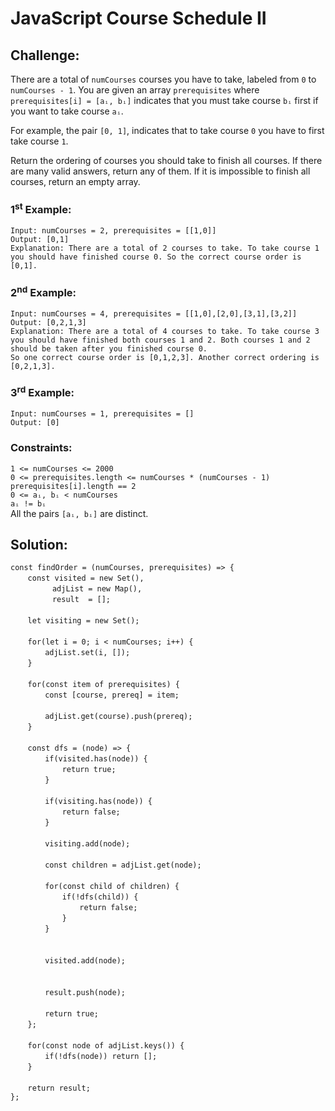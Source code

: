 # JavaScript Course Schedule II

## Challenge:

There are a total of `numCourses` courses you have to take, labeled from `0` to `numCourses - 1`. You are given an array `prerequisites` where `prerequisites[i] = [aᵢ, bᵢ]` indicates that you must take course `bᵢ` first if you want to take course `aᵢ`.

For example, the pair `[0, 1]`, indicates that to take course `0` you have to first take course `1`.

Return the ordering of courses you should take to finish all courses. If there are many valid answers, return any of them. If it is impossible to finish all courses, return an empty array.

### 1<sup>st</sup> Example:

`Input: numCourses = 2, prerequisites = [[1,0]]`
<br/>
`Output: [0,1]`
<br/>
`Explanation: There are a total of 2 courses to take. To take course 1 you should have finished course 0. So the correct course order is [0,1].`

### 2<sup>nd</sup> Example:

`Input: numCourses = 4, prerequisites = [[1,0],[2,0],[3,1],[3,2]]`
<br/>
`Output: [0,2,1,3]`
<br/>
`Explanation: There are a total of 4 courses to take. To take course 3 you should have finished both courses 1 and 2. Both courses 1 and 2 should be taken after you finished course 0.`
<br/>
`So one correct course order is [0,1,2,3]. Another correct ordering is [0,2,1,3].`

### 3<sup>rd</sup> Example:

`Input: numCourses = 1, prerequisites = []`
<br/>
`Output: [0]`

### Constraints:

`1 <= numCourses <= 2000`
<br/>
`0 <= prerequisites.length <= numCourses * (numCourses - 1)`
<br/>
`prerequisites[i].length == 2`
<br/>
`0 <= aᵢ, bᵢ < numCourses`
<br/>
`aᵢ != bᵢ`
<br/>
All the pairs `[aᵢ, bᵢ]` are distinct.

## Solution:

`const findOrder = (numCourses, prerequisites) => {`
<br/>
&nbsp;&nbsp;&nbsp;&nbsp;&nbsp;&nbsp;&nbsp;`const visited = new Set(),`
<br/>
&nbsp;&nbsp;&nbsp;&nbsp;&nbsp;&nbsp;&nbsp;&nbsp;&nbsp;&nbsp;&nbsp;&nbsp;&nbsp;&nbsp;&nbsp;&nbsp;&nbsp;`adjList = new Map(),`
<br/>
&nbsp;&nbsp;&nbsp;&nbsp;&nbsp;&nbsp;&nbsp;&nbsp;&nbsp;&nbsp;&nbsp;&nbsp;&nbsp;&nbsp;&nbsp;&nbsp;&nbsp;`result  = [];`
<br/>
<br/>
&nbsp;&nbsp;&nbsp;&nbsp;&nbsp;&nbsp;&nbsp;`let visiting = new Set();`
<br/>
<br/>
&nbsp;&nbsp;&nbsp;&nbsp;&nbsp;&nbsp;&nbsp;`for(let i = 0; i < numCourses; i++) {`
<br/>
&nbsp;&nbsp;&nbsp;&nbsp;&nbsp;&nbsp;&nbsp;&nbsp;&nbsp;&nbsp;&nbsp;&nbsp;&nbsp;&nbsp;`adjList.set(i, []);`
<br/>
&nbsp;&nbsp;&nbsp;&nbsp;&nbsp;&nbsp;&nbsp;`}`
<br/>
<br/>
&nbsp;&nbsp;&nbsp;&nbsp;&nbsp;&nbsp;&nbsp;`for(const item of prerequisites) {`
<br/>
&nbsp;&nbsp;&nbsp;&nbsp;&nbsp;&nbsp;&nbsp;&nbsp;&nbsp;&nbsp;&nbsp;&nbsp;&nbsp;&nbsp;`const [course, prereq] = item;`
<br/>
<br/>
&nbsp;&nbsp;&nbsp;&nbsp;&nbsp;&nbsp;&nbsp;&nbsp;&nbsp;&nbsp;&nbsp;&nbsp;&nbsp;&nbsp;`adjList.get(course).push(prereq);`
<br/>
&nbsp;&nbsp;&nbsp;&nbsp;&nbsp;&nbsp;&nbsp;`}`
<br/>
<br/>
&nbsp;&nbsp;&nbsp;&nbsp;&nbsp;&nbsp;&nbsp;`const dfs = (node) => {`
<br/>
&nbsp;&nbsp;&nbsp;&nbsp;&nbsp;&nbsp;&nbsp;&nbsp;&nbsp;&nbsp;&nbsp;&nbsp;&nbsp;&nbsp;`if(visited.has(node)) {`
<br/>
&nbsp;&nbsp;&nbsp;&nbsp;&nbsp;&nbsp;&nbsp;&nbsp;&nbsp;&nbsp;&nbsp;&nbsp;&nbsp;&nbsp;&nbsp;&nbsp;&nbsp;&nbsp;&nbsp;&nbsp;&nbsp;`return true;`
<br/>
&nbsp;&nbsp;&nbsp;&nbsp;&nbsp;&nbsp;&nbsp;&nbsp;&nbsp;&nbsp;&nbsp;&nbsp;&nbsp;&nbsp;`}`
<br/>
<br/>
&nbsp;&nbsp;&nbsp;&nbsp;&nbsp;&nbsp;&nbsp;&nbsp;&nbsp;&nbsp;&nbsp;&nbsp;&nbsp;&nbsp;`if(visiting.has(node)) {`
<br/>
&nbsp;&nbsp;&nbsp;&nbsp;&nbsp;&nbsp;&nbsp;&nbsp;&nbsp;&nbsp;&nbsp;&nbsp;&nbsp;&nbsp;&nbsp;&nbsp;&nbsp;&nbsp;&nbsp;&nbsp;&nbsp;`return false;`
<br/>
&nbsp;&nbsp;&nbsp;&nbsp;&nbsp;&nbsp;&nbsp;&nbsp;&nbsp;&nbsp;&nbsp;&nbsp;&nbsp;&nbsp;`}`
<br/>
<br/>
&nbsp;&nbsp;&nbsp;&nbsp;&nbsp;&nbsp;&nbsp;&nbsp;&nbsp;&nbsp;&nbsp;&nbsp;&nbsp;&nbsp;`visiting.add(node);`
<br/>
<br/>
&nbsp;&nbsp;&nbsp;&nbsp;&nbsp;&nbsp;&nbsp;&nbsp;&nbsp;&nbsp;&nbsp;&nbsp;&nbsp;&nbsp;`const children = adjList.get(node);`
<br/>
<br/>
&nbsp;&nbsp;&nbsp;&nbsp;&nbsp;&nbsp;&nbsp;&nbsp;&nbsp;&nbsp;&nbsp;&nbsp;&nbsp;&nbsp;`for(const child of children) {`
<br/>
&nbsp;&nbsp;&nbsp;&nbsp;&nbsp;&nbsp;&nbsp;&nbsp;&nbsp;&nbsp;&nbsp;&nbsp;&nbsp;&nbsp;&nbsp;&nbsp;&nbsp;&nbsp;&nbsp;&nbsp;&nbsp;`if(!dfs(child)) {`
<br/>
&nbsp;&nbsp;&nbsp;&nbsp;&nbsp;&nbsp;&nbsp;&nbsp;&nbsp;&nbsp;&nbsp;&nbsp;&nbsp;&nbsp;&nbsp;&nbsp;&nbsp;&nbsp;&nbsp;&nbsp;&nbsp;&nbsp;&nbsp;&nbsp;&nbsp;&nbsp;&nbsp;&nbsp;`return false;`
<br/>
&nbsp;&nbsp;&nbsp;&nbsp;&nbsp;&nbsp;&nbsp;&nbsp;&nbsp;&nbsp;&nbsp;&nbsp;&nbsp;&nbsp;&nbsp;&nbsp;&nbsp;&nbsp;&nbsp;&nbsp;&nbsp;`}`
<br/>
&nbsp;&nbsp;&nbsp;&nbsp;&nbsp;&nbsp;&nbsp;&nbsp;&nbsp;&nbsp;&nbsp;&nbsp;&nbsp;&nbsp;`}`
<br/>
<br/>	
&nbsp;&nbsp;&nbsp;&nbsp;&nbsp;&nbsp;&nbsp;&nbsp;&nbsp;&nbsp;&nbsp;&nbsp;&nbsp;&nbsp;`visited.add(node);`
<br/>
<br/>	
&nbsp;&nbsp;&nbsp;&nbsp;&nbsp;&nbsp;&nbsp;&nbsp;&nbsp;&nbsp;&nbsp;&nbsp;&nbsp;&nbsp;`result.push(node);`
<br/>
<br/>
&nbsp;&nbsp;&nbsp;&nbsp;&nbsp;&nbsp;&nbsp;&nbsp;&nbsp;&nbsp;&nbsp;&nbsp;&nbsp;&nbsp;`return true;`
<br/>
&nbsp;&nbsp;&nbsp;&nbsp;&nbsp;&nbsp;&nbsp;`};`
<br/>
<br/>
&nbsp;&nbsp;&nbsp;&nbsp;&nbsp;&nbsp;&nbsp;`for(const node of adjList.keys()) {`
<br/>
&nbsp;&nbsp;&nbsp;&nbsp;&nbsp;&nbsp;&nbsp;&nbsp;&nbsp;&nbsp;&nbsp;&nbsp;&nbsp;&nbsp;`if(!dfs(node)) return [];`
<br/>
&nbsp;&nbsp;&nbsp;&nbsp;&nbsp;&nbsp;&nbsp;`}`
<br/>
<br/>
&nbsp;&nbsp;&nbsp;&nbsp;&nbsp;&nbsp;&nbsp;`return result;`
<br/>
`};`
<br/>
<br/>